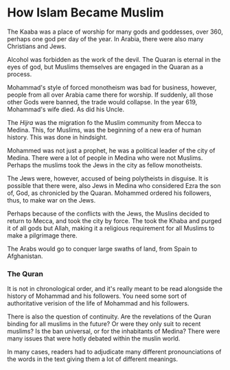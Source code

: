 # How Islam Became Muslim

The Kaaba was a place of worship for many gods and goddesses, over 360, perhaps one god per day of the year. In Arabia, there were also many Christians and Jews. 

Alcohol was forbidden as the work of the devil. The Quaran is eternal in the eyes of god, but Muslims themselves are engaged in the Quaran as a process. 

Mohammad's style of forced monotheism was bad for business, however, people from all over Arabia came there for worship. If suddenly, all those other Gods were banned, the trade would collapse. In the year 619, Mohammad's wife died. As did his Uncle. 

The _Hijra_ was the migration fo the Muslim community from Mecca to Medina. This, for Muslims, was the beginning of a new era of human history. This was done in hindsight. 

Mohammed was not just a prophet, he was a political leader of the city of Medina. There were a lot of people in Medina who were not Muslims. Perhaps the muslims took the Jews in the city as fellow monotheists. 

The Jews were, however, accused of being polytheists in disguise. It is possible that there were, also Jews in Medina who considered Ezra the son of, God, as chronicled by the Quaran. Mohammed ordered his followers, thus, to make war on the Jews. 

Perhaps because of the conflicts with the Jews, the Muslins decided to return to Mecca, and took the city by force. The took the Khaba and purged it of all gods but Allah, making it a religious requirement for all  Muslims to make a pilgrimage there. 

The Arabs would go to conquer large swaths of land, from Spain to Afghanistan. 

### The Quran

It is not in chronological order, and it's really meant to be read alongside the history of Mohammad and his followers. You need some sort of authoritative verision of the life of Mohammad and his followers. 

There is also the question of continuity. Are the revelations of the Quran binding for all muslims in the future? Or were they only suit to recent muslims? Is the ban universal, or for the inhabitants of Medina? There were many issues that were hotly debated within the muslin world.

In many cases, readers had to adjudicate many different pronounciations of the words in the text giving them a lot of different meanings.

